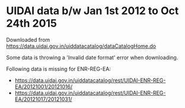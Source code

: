 # UIDAI data b/w Jan 1st 2012 to Oct 24th 2015

Downloaded from https://data.uidai.gov.in/uiddatacatalog/dataCatalogHome.do

Some data is throwing a 'Invalid date format' error when downloading.

Following data is missing for ENR-REG-EA: 
* https://data.uidai.gov.in/uiddatacatalog/rest/UIDAI-ENR-REG-EA/20121001/20121016/
* https://data.uidai.gov.in/uiddatacatalog/rest/UIDAI-ENR-REG-EA/20121017/20121031/
  
